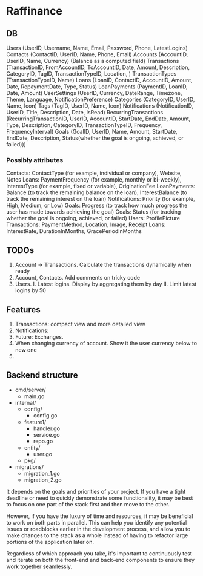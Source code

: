 # Raffinance
## DB
Users (UserID, Username, Name, Email, Password, Phone, LatestLogins)
Contacts (ContactID, UserID, Name, Phone, Email)
Accounts (AccountID, UserID, Name, Currency) (Balance as a computed field)
Transactions (TransactionID, FromAccountID, ToAccountID, Date, Amount, Description, CategoryID, TagID, TransactionTypeID, Location, )
TransactionTypes (TransactionTypeID, Name)
Loans (LoanID, ContactID, AccountID, Amount, Date, RepaymentDate, Type, Status)
LoanPayments (PaymentID, LoanID, Date, Amount)
UserSettings (UserID, Currency, DateRange, Timezone, Theme, Language, NotificationPreference)
Categories (CategoryID, UserID, Name, Icon)
Tags (TagID, UserID, Name, Icon)
Notifications (NotificationID, UserID, Title, Description, Date, IsRead)
RecurringTransactions (RecurringTransactionID, UserID, AccountID, StartDate, EndDate, Amount, Type, Description, CategoryID, TransactionTypeID, Frequency, FrequencyInterval)
Goals (GoalID, UserID, Name, Amount, StartDate, EndDate, Description, Status(whether the goal is ongoing, achieved, or failed)))

### Possibly attributes
Contacts: ContactType (for example, individual or company), Website, Notes
Loans: PaymentFrequency (for example, monthly or bi-weekly), InterestType (for example, fixed or variable), OriginationFee
LoanPayments: Balance (to track the remaining balance on the loan), InterestBalance (to track the remaining interest on the loan)
Notifications: Priority (for example, High, Medium, or Low) 
Goals: Progress (to track how much progress the user has made towards achieving the goal)
Goals: Status (for tracking whether the goal is ongoing, achieved, or failed)
Users: ProfilePicture
Transactions: PaymentMethod, Location, Image, Receipt
Loans: InterestRate, DurationInMonths, GracePeriodInMonths

## TODOs
1. Account -> Transactions. Calculate the transactions dynamically when ready
1. Account, Contacts. Add comments on tricky code
1. Users.
  I. Latest logins. Display by aggregating them by day
  II. Limit latest logins by 50 

## Features
1. Transactions: compact view and more detailed view
2. Notifications:
3. Future: Exchanges. 
  1. When changing currency of account. Show it the user currency below to new one
4. 


## Backend structure
- cmd/server/
  - main.go
- internal/
  - config/
    - config.go
  - feature1/
    - handler.go
    - service.go
    - repo.go
  - entity/
    - user.go
  - pkg/
- migrations/
  - migration_1.go
  - migration_2.go



It depends on the goals and priorities of your project. If you have a tight deadline or need to quickly demonstrate some functionality, it may be best to focus on one part of the stack first and then move to the other.

However, if you have the luxury of time and resources, it may be beneficial to work on both parts in parallel. This can help you identify any potential issues or roadblocks earlier in the development process, and allow you to make changes to the stack as a whole instead of having to refactor large portions of the application later on.

Regardless of which approach you take, it's important to continuously test and iterate on both the front-end and back-end components to ensure they work together seamlessly.
